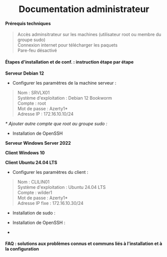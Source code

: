 <div align="center"><H1> Documentation administrateur </H1></div>

#### Prérequis techniques

> Accès adminsitrateur sur les machines (utilisateur root ou membre du groupe sudo)  
> Connexion internet pour télécharger les paquets  
> Pare-feu désactivé  


#### Étapes d'installation et de conf. : instruction étape par étape

**Serveur Debian 12**

* Configurer les paramètres de la machine serveur :

>  Nom : SRVLX01  
>  Système d'exploitation : Debian 12 Bookworm  
>  Compte : root  
>  Mot de passe : Azerty1*  
>  Adresse IP : 172.16.10.10/24  


_* Ajouter autre compte que root au groupe sudo :_

* Installation de OpenSSH

**Serveur Windows Server 2022**



**Client Windows 10**



**Client Ubuntu 24.04 LTS**

* Configurer les paramètres du client :

 > Nom : CLILIN01  
 > Système d'exploitation : Ubuntu 24.04 LTS  
 > Compte : wilder1  
 > Mot de passe : Azerty1*  
 > Adresse IP fixe : 172.16.10.30/24  

  * Installation de sudo :
 
  * Installation de OpenSSH : 

  * 


#### FAQ : solutions aux problèmes connus et communs liés à l’installation et à la configuration

